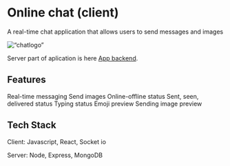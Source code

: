 # Online chat (client)

A real-time chat application that allows users to send messages and images

<img src='images/logo/logo-white-theme.png'  alt=“chatlogo” />

Server part of aplication is here [App backend](https://github.com/uliakom?tab=repositories).

## Features

Real-time messaging Send images Online-offline status Sent, seen, delivered status Typing status
Emoji preview Sending image preview

## Tech Stack

Client: Javascript, React, Socket io

Server: Node, Express, MongoDB

